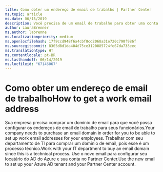```yaml
---
title: Como obter um endereço de email de trabalho | Partner Center
ms.topic: article
ms.date: 06/15/2019
description: Você precisa de um email de trabalho para obter uma conta do Azure AD no Partner Center
author: LauraBrenner
ms.author: labrenne
ms.localizationpriority: medium
ms.openlocfilehash: 17f9ccd948f6a4cbf8cd2068a31e720c790f986f
ms.sourcegitcommit: 8305d8d1da404d75ce3120085724fe67da733eec
ms.translationtype: HT
ms.contentlocale: pt-BR
ms.lasthandoff: 06/14/2019
ms.locfileid: "67146067"
---
```

# <a name="how-to-get-a-work-email-address"></a><span data-ttu-id="01ef9-103">Como obter um endereço de email de trabalho</span><span class="sxs-lookup"><span data-stu-id="01ef9-103">How to get a work email address</span></span>

<span data-ttu-id="01ef9-104">Sua empresa precisa comprar um domínio de email para que você possa configurar os endereços de email de trabalho para seus funcionários.</span><span class="sxs-lookup"><span data-stu-id="01ef9-104">Your company needs to purchase an email domain in order for you to be able to set up work email addresses for your employees.</span></span> <span data-ttu-id="01ef9-105">Trabalhar com seu departamento de TI para comprar um domínio de email, pois esse é um processo técnico.</span><span class="sxs-lookup"><span data-stu-id="01ef9-105">Work with your IT department to buy an email domain since this is a technical process.</span></span> <span data-ttu-id="01ef9-106">Use o novo email para configurar seu locatário do AD do Azure e sua conta no Partner Center.</span><span class="sxs-lookup"><span data-stu-id="01ef9-106">Use the new email to set up your Azure AD tenant and your Partner Center account.</span></span>
